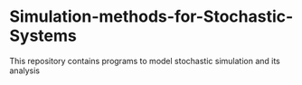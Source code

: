 # Simulation-methods-for-Stochastic-Systems
This repository contains programs to model stochastic simulation and its analysis
